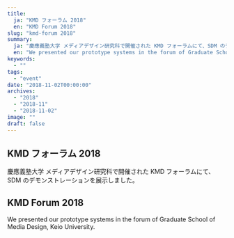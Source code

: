 ```yaml
---
title:
  ja: "KMD フォーラム 2018"
  en: "KMD Forum 2018"
slug: "kmd-forum 2018"
summary:
  ja: "慶應義塾大学 メディアデザイン研究科で開催された KMD フォーラムにて、SDM のデモンストレーションを展示しました。"
  en: "We presented our prototype systems in the forum of Graduate School of Media Design, Keio University."
keywords:
  - ""
tags:
  - "event"
date: "2018-11-02T00:00:00"
archives:
  - "2018"
  - "2018-11"
  - "2018-11-02"
image: ""
draft: false
---
```


<!-- 日本語記事ここから -->
<section lang="ja" v-if="$context.locale === 'ja-jp'">

# KMD フォーラム 2018

慶應義塾大学 メディアデザイン研究科で開催された KMD フォーラムにて、SDM のデモンストレーションを展示しました。

</section>
<!-- 日本語記事ここまで -->

<!-- English article start -->
<section lang="en" v-else>

# KMD Forum 2018

We presented our prototype systems in the forum of Graduate School of Media Design, Keio University.

</section>
<!-- English article end -->
